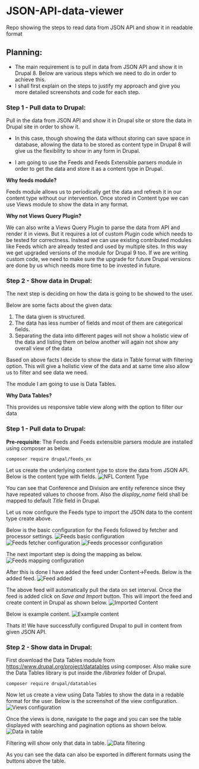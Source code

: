 # JSON-API-data-viewer
Repo showing the steps to read data from JSON API and show it in readable format

## Planning:
* The main requirement is to pull in data from JSON API and show it in Drupal 8. Below are various steps which we need to do in order to achieve this.
* I shall first explain on the steps to justify my approach and give you more detailed screenshots and code for each step.

### Step 1 - Pull data to Drupal:  
Pull in the data from JSON API and show it in Drupal site or store the data in Drupal site in order to show it. 

* In this case, though showing the data without storing can save space in database, allowing the data to be stored as content type in Drupal 8 will give us the flexibility to show in any form in Drupal.

* I am going to use the Feeds and Feeds Extensible parsers module in order to get the data and store it as a content type in Drupal.

**Why feeds module?**

Feeds module allows us to periodically get the data and refresh it in our content type without our intervention. Once stored in Content type we can use Views module to show the data in any format. 

**Why not Views Query Plugin?**

We can also write a Views Query Plugin to parse the data from API and render it in views. But it requires a lot of custom Plugin code which needs to be tested for correctness. Instead we can use existing contributed modules like Feeds which are already tested and used by multiple sites. In this way we get upgraded versions of the module for Drupal 9 too. If we are writing custom code, we need to make sure the upgrade for future Drupal 
versions are done by us which needs more time to be invested in future.

### Step 2 - Show data in Drupal: 
The next step is deciding on how the data is going to be showed to the user.

Below are some facts about the given data:
1. The data given is structured.
2. The data has less number of fields and most of them are categorical fields.
3. Separating the data into different pages will not show a holistic view of the data and listing them on below another will again not show any overall view of the data

Based on above facts I decide to show the data in Table format with filtering option. This will give a holistic view of the data and at same time also allow us to filter and see data we need.

The module I am going to use is Data Tables.

**Why Data Tables?**

This provides us responsive table view along with the option to filter our data

### Step 1 - Pull data to Drupal:

**Pre-requisite**: The Feeds and Feeds extensible parsers module are installed using composer as below.

`composer require drupal/feeds_ex`

Let us create the underlying content type to store the data from JSON API. Below is the content type with fields.
![NFL Content Type](images/NFL_Content_type_fields.png)

You can see that Conference and Division are entity reference since they have repeated values to choose from. Also the *display_name* field shall be mapped to default *Title* field in Drupal.

Let us now configure the Feeds type to import the JSON data to the content type create above.

Below is the basic configuration for the Feeds followed by fetcher and processor settings.
![Feeds basic configuration](images/Feeds_basic_config.png)
![Feeds fetcher configuration](images/Feeds_fetcher_setting.png)
![Feeds processor configuration](images/Feeds_processor_setting.png)

The next important step is doing the mapping as below.
![Feeds mapping configuration](images/Feeds_mapping.png)

After this is done I have added the feed under Content->Feeds. Below is the added feed.
![Feed added](images/Added_feed.png)

The above feed will automatically pull the data on set interval. Once the feed is added click on *Save and Import* button. This will import the feed and create content in Drupal as shown below.
![Imported Content](images/Content_imported.png)

Below is example content.
![Example content](images/Example_content.png)

Thats it! We have successfully configured Drupal to pull in content from given JSON API.

### Step 2 - Show data in Drupal: 
First download the Data Tables module from https://www.drupal.org/project/datatables using composer. Also make sure the Data Tables library is put inside the */libraries* folder of Drupal.

`composer require drupal/datatables`

Now let us create a view using Data Tables to show the data in a redable format for the user. Below is the screenshot of the view configuration.
![Views configuration](images/view_config.png)

Once the views is done, navigate to the page and you can see the table displayed with searching and pagination options as shown below.
![Data in table](images/NFL_teams_shown.png)

Filtering will show only that data in table.
![Data filtering](images/Data_filtering.png)

As you can see the data can also be exported in different formats using the buttons above the table.